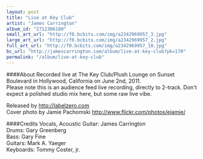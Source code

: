 ```yaml
---
layout: post
title: "Live at Key Club"
artist: "James Carrington"
album_id: "2712306180"
small_art_url: "http://f0.bcbits.com/img/a2342969957_3.jpg"
large_art_url: "http://f0.bcbits.com/img/a2342969957_2.jpg"
full_art_url: "http://f0.bcbits.com/img/a2342969957_10.jpg"
bc_url: "http://jamescarrington.com/album/live-at-key-club?pk=170"
permalink: "/album/live-at-key-club"
---
```

####About
Recorded live at The Key Club/Plush Lounge on Sunset Boulevard in Hollywood, California on June 2nd, 2011.  
Please note this is an audience feed live recording, directly to 2-track. Don't expect a polished studio mix here, but some raw live vibe.  
  
Released by http://labelzero.com  
Cover photo by Jamie Pachomski http://www.flickr.com/photos/ejamie/

####Credits
Vocals, Acoustic Guitar: James Carrington  
Drums: Gary Greenberg  
Bass: Gary Fine  
Guitars: Mark A. Yaeger  
Keyboards: Tommy Coster, jr.

